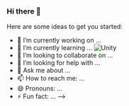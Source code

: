 ### Hi there 👋


Here are some ideas to get you started:

- 🔭 I’m currently working on ...
- 🌱 I’m currently learning ... ![Unity](https://img.shields.io/badge/unity-%23000000.svg?style=for-the-badge&logo=unity&logoColor=white)
- 👯 I’m looking to collaborate on ...
- 🤔 I’m looking for help with ...
- 💬 Ask me about ...
- 📫 How to reach me: ...
- 😄 Pronouns: ...
- ⚡ Fun fact: ...
-->
